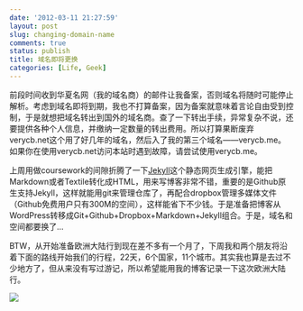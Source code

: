```yaml
---
date: '2012-03-11 21:27:59'
layout: post
slug: changing-domain-name
comments: true
status: publish
title: 域名即将更换
categories: [Life, Geek]
---
```


前段时间收到华夏名网（我的域名商）的邮件让我备案，否则域名将随时可能停止解析。考虑到域名即将到期，我也不打算备案，因为备案就意味着言论自由受到控制，于是就想把域名转出到国外的域名商。查了一下转出手续，异常复杂不说，还要提供各种个人信息，并缴纳一定数量的转出费用。所以打算果断废弃verycb.net这个用了好几年的域名，然后入了我的第三个域名——verycb.me。如果你在使用verycb.net访问本站时遇到故障，请尝试使用verycb.me。

上周用做coursework的间隙折腾了一下[Jekyll](https://github.com/mojombo/jekyll)这个静态网页生成引擎，能把Markdown或者Textile转化成HTML，用来写博客非常不错，重要的是Github原生支持Jekyll，这样就能用git来管理仓库了，再配合dropbox管理多媒体文件（Github免费用户只有300M的空间），这样能省下不少钱。于是准备把博客从WordPress转移成Git+Github+Dropbox+Markdown+Jekyll组合。于是，域名和空间都要换了...

BTW，从开始准备欧洲大陆行到现在差不多有一个月了，下周我和两个朋友将沿着下面的路线开始我们的行程，22天，6个国家，11个城市。其实我也算是去过不少地方了，但从来没有写过游记，所以希望能用我的博客记录一下这次欧洲大陆行。

![](http://blog.verycb.net/wp-content/uploads/2012/03/line.jpg)
